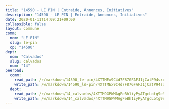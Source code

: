 ```yaml
---
title: "14590 - LE PIN | Entraide, Annonces, Initiatives"
description: "14590 - LE PIN | Entraide, Annonces, Initiatives"
date: 2020-01-11T14:09:21+09:00
collapsible: false
layout: commune
comm:
  nom: "LE PIN"
  slug: le-pin
  cp: "14590"
dept:
  nom: "Calvados"
  slug: calvados
  num: "14"
peerpad:
  comm:
    read_path: /r/markdown/14590_le-pin/4XTTMEx9C4d7F87GFAFJ1jCatP94sxqxQfA6JTrG2z7objBHW
    write_path: /w/markdown/14590_le-pin/4XTTMEx9C4d7F87GFAFJ1jCatP94sxqxQfA6JTrG2z7objBHW-K3TgV6szUp4CLM1xevJV1KiieTvQzFVhQ1uG4vJvdnQFe9tYT6uzggN1UFhwXMMyinkxqwVwpFW9XAQm4m8WRFER5c3YCPCmH9WEDHrqjGx7vCfVwBoFYXDyviFxWJJX7u3En9dv
  dept:
    read_path: /r/markdown/14_calvados/4XTTM9GPWMAgFeBh1iyPyATgcLotg9e9APJpQBEyY3RZiUwJ6
    write_path: /w/markdown/14_calvados/4XTTM9GPWMAgFeBh1iyPyATgcLotg9e9APJpQBEyY3RZiUwJ6-K3TgUXWJAT2cYJ9ZstQphkkm2za8um5GwwXsivqaDFTgbhMDcHaRXnT3h69szAqCyvWcFfDim5fkwc6CXdUtyvPpirbD1TPAb6xCxpPN6dR3zzDRe29YehQYbhZdjvZYkgztJYvi
---
```


